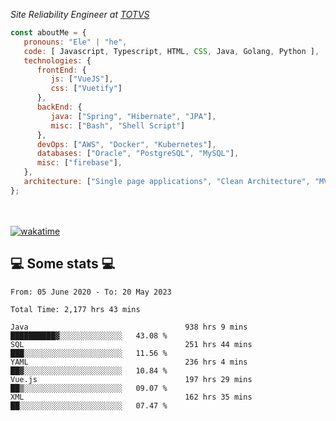 <p><em>Site Reliability Engineer at <a href="https://www.totvs.com/">TOTVS</a></br>
</em></p>


```javascript
const aboutMe = {
   pronouns: "Ele" | "he",
   code: [ Javascript, Typescript, HTML, CSS, Java, Golang, Python ],
   technologies: {
      frontEnd: {
         js: ["VueJS"],
         css: ["Vuetify"]
      },
      backEnd: {
         java: ["Spring", "Hibernate", "JPA"],
         misc: ["Bash", "Shell Script"]
      },
      devOps: ["AWS", "Docker", "Kubernetes"],
      databases: ["Oracle", "PostgreSQL", "MySQL"],
      misc: ["firebase"],
   },
   architecture: ["Single page applications", "Clean Architecture", "MVC", "Microservices"],
};
```
</br></br>
[![wakatime](https://wakatime.com/badge/user/a3a8ed06-d304-4d6b-bc86-4adc418cdea7.svg)](https://wakatime.com/@a3a8ed06-d304-4d6b-bc86-4adc418cdea7)
<h2>💻 Some stats 💻</h2>

<!--START_SECTION:waka-->

```text
From: 05 June 2020 - To: 20 May 2023

Total Time: 2,177 hrs 43 mins

Java                                   938 hrs 9 mins  ██████████▓░░░░░░░░░░░░░░   43.08 %
SQL                                    251 hrs 44 mins ███░░░░░░░░░░░░░░░░░░░░░░   11.56 %
YAML                                   236 hrs 4 mins  ██▓░░░░░░░░░░░░░░░░░░░░░░   10.84 %
Vue.js                                 197 hrs 29 mins ██▒░░░░░░░░░░░░░░░░░░░░░░   09.07 %
XML                                    162 hrs 35 mins ██░░░░░░░░░░░░░░░░░░░░░░░   07.47 %
```

<!--END_SECTION:waka-->
